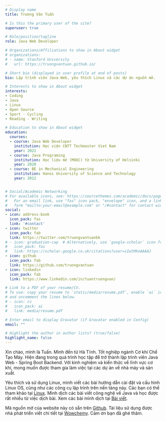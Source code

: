```yaml
---
# Display name
title: Trương Văn Tuấn

# Is this the primary user of the site?
superuser: true

# Role/position/tagline
role: Java Web Developer

# Organizations/Affiliations to show in About widget
# organizations:
# - name: Stanford University
#   url: https://truongvantuan.github.io/

# Short bio (displayed in user profile at end of posts)
bio: Lập trình viên Java Web, yêu thích Linux và các dự án nguồn mở.

# Interests to show in About widget
interests:
- Coding
- Java
- Linux
- Open Source
- Sport - Cycling
- Reading - Writing

# Education to show in About widget
education:
  courses:
  - course: Java Web Developer
    institution: Học viện CNTT Techmaster Viet Nam
    year: 2021
  - course: Java Programing
    institution: Học liệu mở (MOOC) từ University of Helsinki
    year: 2020
  - course: BE in Mechanical Engineering
    institution: Hanoi University of Science and Technology
    year: 2012


# Social/Academic Networking
# For available icons, see: https://sourcethemes.com/academic/docs/page-builder/#icons
#   For an email link, use "fas" icon pack, "envelope" icon, and a link in the
#   form "mailto:your-email@example.com" or "/#contact" for contact widget.
social:
- icon: address-book
  icon_pack: fas
  link: '#contact'
- icon: twitter
  icon_pack: fab
  link: https://twitter.com/truongvantuanbk
# - icon: graduation-cap  # Alternatively, use `google-scholar` icon from `ai` icon pack
#   icon_pack: fas
#   link: https://scholar.google.co.uk/citations?user=sIwtMXoAAAAJ
- icon: github
  icon_pack: fab
  link: https://github.com/truongvantuan
- icon: linkedin
  icon_pack: fab
  link: https://www.linkedin.com/in/tuantruongvan/

# Link to a PDF of your resume/CV.
# To use: copy your resume to `static/media/resume.pdf`, enable `ai` icons in `params.toml`, 
# and uncomment the lines below.
# - icon: cv
#   icon_pack: ai
#   link: media/resume.pdf

# Enter email to display Gravatar (if Gravatar enabled in Config)
email: ""

# Highlight the author in author lists? (true/false)
highlight_name: false
---
```

Xin chào, mình là Tuấn. Mình đến từ Hà Tĩnh. Tốt nghiệp ngành Cơ khí Chế Tạo Máy. Hiện đang trong quá trình học tập để trở thành lập trình viên Java Web - Spring Boot Backend. Với kinh nghiệm và kiến thức về lĩnh vực cơ khí, mong muốn được tham gia làm việc tại các dự án về nhà máy và sản xuất.

Yêu thích và sử dụng Linux, mình viết các bài hướng dẫn cài đặt và cấu hình Linux OS, cũng như các công cụ lập trình trên nền tảng này. Các bạn có thể tham khảo tại [Linux](linux/).
Mình dịch các bài viết công nghệ về Java và học được rất nhiều từ việc dịch bài. Xem các bài mình dịch tại [Bài viết](post/).

Mã nguồn mở của website này có sẵn trên [Github](https://github.com/truongvantuan/starter-academic). Tài liệu sử dụng được nhà phát triển viết chi tiết tại [Wowchemy](https://wowchemy.com/docs/). Cảm ơn bạn đã ghé thăm.

<!-- {{< icon name="download" pack="fas" >}} Download my {{< staticref "media/demo_resume.pdf" "newtab" >}}resumé{{< /staticref >}}. -->

